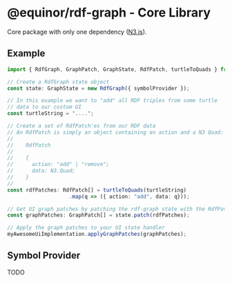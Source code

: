 # @equinor/rdf-graph - Core Library

Core package with only one dependency ([N3.js](https://github.com/rdfjs/N3.js/)).

## Example

```ts
import { RdfGraph, GraphPatch, GraphState, RdfPatch, turtleToQuads } from '@equinor/rdf-graph';

// Create a RdfGraph state object
const state: GraphState = new RdfGraph({ symbolProvider });

// In this example we want to "add" all RDF triples from some turtle
// data to our custom UI
const turtleString = "....";

// Create a set of RdfPatch'es from our RDF data
// An RdfPatch is simply an object containing an action and a N3 Quad:
//
//    RdfPatch
//
//    { 
//      action: "add" | "remove";
//      data: N3.Quad;
//    }
//
const rdfPatches: RdfPatch[] = turtleToQuads(turtleString)
                    .map(q => ({ action: "add", data: q}));

// Get UI graph patches by patching the rdf-graph state with the RdfPatches
const graphPatches: GraphPatch[] = state.patch(rdfPatches);

// Apply the graph patches to your UI state handler
myAwesomeUiImplementation.applyGraphPatches(graphPatches);
```

## Symbol Provider

TODO

